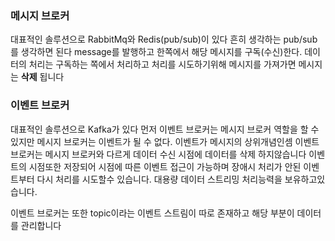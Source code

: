 ### 메시지 브로커
대표적인 솔루션으로 RabbitMq와 Redis(pub/sub)이 있다
흔히 생각하는 pub/sub를 생각하면 된다 message를 발행하고 한쪽에서 해당 메시지를 구독(수신)한다.
데이터의 처리는 구독하는 쪽에서 처리하고 처리를 시도하기위해 메시지를 가져가면 메시지는 **삭제** 됩니다


### 이벤트 브로커
대표적인 솔루션으로 Kafka가 있다
먼저 이벤트 브로커는 메시지 브로커 역할을 할 수 있지만 메시지 브로커는 이벤트가 될 수 없다. 이벤트가 메시지의 상위개념인셈
이벤트 브로커는 메시지 브로커와 다르게 데이터 수신 시점에 데이터를 삭제 하지않습니다
이벤트의 시점또한 저장되어 시점에 따른 이벤트 접근이 가능하며 장애시 처리가 안된 이벤트부터 다시 처리를 시도할수 있습니다.
대용량 데이터 스트리밍 처리능력을 보유하고있습니다.

이벤트 브로커는 또한 topic이라는 이벤트 스트림이 따로 존재하고 해당 부분이 데이터를 관리합니다

